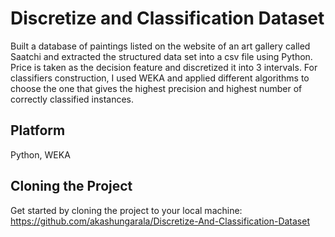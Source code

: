 # Discretize and Classification Dataset

Built a database of paintings listed on the website of an art gallery called Saatchi and extracted the structured data set into a csv file using Python. Price is taken as the decision feature and discretized it into 3 intervals. For classifiers construction, I used WEKA and applied different algorithms to choose the one that gives the highest precision and highest number of correctly classified instances.

## Platform

Python, WEKA

## Cloning the Project

Get started by cloning the project to your local machine: https://github.com/akashungarala/Discretize-And-Classification-Dataset
